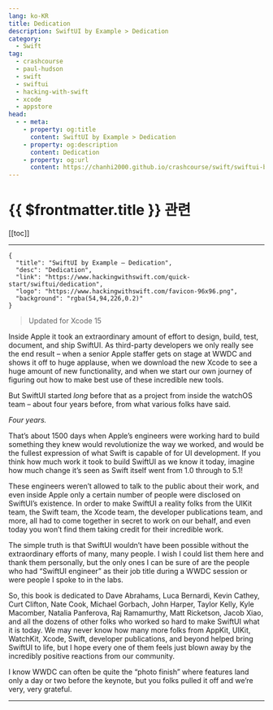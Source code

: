 ```yaml
---
lang: ko-KR
title: Dedication
description: SwiftUI by Example > Dedication
category:
  - Swift
tag: 
  - crashcourse
  - paul-hudson
  - swift
  - swiftui
  - hacking-with-swift
  - xcode
  - appstore
head:
  - - meta:
    - property: og:title
      content: SwiftUI by Example > Dedication
    - property: og:description
      content: Dedication
    - property: og:url
      content: https://chanhi2000.github.io/crashcourse/swift/swiftui-by-example/00-introduction/dedication.html
---
```


# {{ $frontmatter.title }} 관련

[[toc]]

---

```component VPCard
{
  "title": "SwiftUI by Example – Dedication",
  "desc": "Dedication",
  "link": "https://www.hackingwithswift.com/quick-start/swiftui/dedication", 
  "logo": "https://www.hackingwithswift.com/favicon-96x96.png",
  "background": "rgba(54,94,226,0.2)"
}
```

> Updated for Xcode 15

Inside Apple it took an extraordinary amount of effort to design, build, test, document, and ship SwiftUI. As third-party developers we only really see the end result – when a senior Apple staffer gets on stage at WWDC and shows it off to huge applause, when we download the new Xcode to see a huge amount of new functionality, and when we start our own journey of figuring out how to make best use of these incredible new tools.

But SwiftUI started _long_ before that as a project from inside the watchOS team – about four years before, from what various folks have said.

_Four years._

That’s about 1500 days when Apple’s engineers were working hard to build something they knew would revolutionize the way we worked, and would be the fullest expression of what Swift is capable of for UI development. If you think how much work it took to build SwiftUI as we know it today, imagine how much change it’s seen as Swift itself went from 1.0 through to 5.1!

These engineers weren’t allowed to talk to the public about their work, and even inside Apple only a certain number of people were disclosed on SwiftUI’s existence. In order to make SwiftUI a reality folks from the UIKit team, the Swift team, the Xcode team, the developer publications team, and more, all had to come together in secret to work on our behalf, and even today you won’t find them taking credit for their incredible work.

The simple truth is that SwiftUI wouldn’t have been possible without the extraordinary efforts of many, many people. I wish I could list them here and thank them personally, but the only ones I can be sure of are the people who had “SwiftUI engineer” as their job title during a WWDC session or were people I spoke to in the labs.

So, this book is dedicated to Dave Abrahams, Luca Bernardi, Kevin Cathey, Curt Clifton, Nate Cook, Michael Gorbach, John Harper, Taylor Kelly, Kyle Macomber, Natalia Panferova, Raj Ramamurthy, Matt Ricketson, Jacob Xiao, and all the dozens of other folks who worked so hard to make SwiftUI what it is today. We may never know how many more folks from AppKit, UIKit, WatchKit, Xcode, Swift, developer publications, and beyond helped bring SwiftUI to life, but I hope every one of them feels just blown away by the incredibly positive reactions from our community.

I know WWDC can often be quite the “photo finish” where features land only a day or two before the keynote, but you folks pulled it off and we’re very, very grateful.

---

<TagLinks />